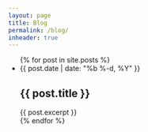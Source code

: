 ```yaml
---
layout: page
title: Blog
permalink: /blog/
inheader: true
---
```


<ul class="post-list">
    {% for post in site.posts %}
        <li>
            <span class="post-meta">{{ post.date | date: "%b %-d, %Y" }}</span>
            <h2>
                {{ post.title }}
            </h2>
            {{ post.excerpt }}
        </li>
    {% endfor %}
</ul>
